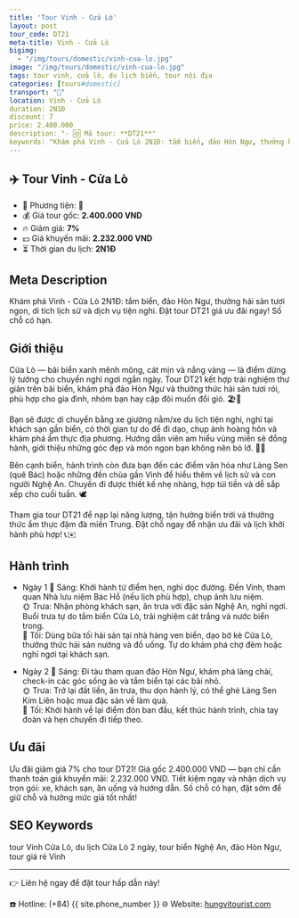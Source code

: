 ```yaml
---
title: 'Tour Vinh - Cửa Lò'
layout: post
tour_code: DT21
meta-title: Vinh - Cửa Lò
bigimg:
  - "/img/tours/domestic/vinh-cua-lo.jpg"
image: "/img/tours/domestic/vinh-cua-lo.jpg"
tags: tour vinh, cửa lò, du lịch biển, tour nội địa
categories: [tours#domestic]
transport: "🚌"
location: Vinh - Cửa Lò
duration: 2N1Đ
discount: 7
price: 2.400.000
description: "- 🆔 Mã tour: **DT21**"
keywords: "Khám phá Vinh - Cửa Lò 2N1Đ: tắm biển, đảo Hòn Ngư, thưởng hải sản tươi ngon, di tích lịch sử và dịch vụ tiện nghi. Đặt tour DT21 giá ưu đãi ngay! Số chỗ có hạn."
---
```


## ✈️ Tour Vinh - Cửa Lò



- 🚗 Phương tiện: **🚌**
- 💰 Giá tour gốc: **2.400.000 VND**
- 🔥 Giảm giá: **7%**
- 💵 Giá khuyến mãi: **2.232.000 VND**
- ⏳ Thời gian du lịch: **2N1Đ**

## Meta Description
Khám phá Vinh - Cửa Lò 2N1Đ: tắm biển, đảo Hòn Ngư, thưởng hải sản tươi ngon, di tích lịch sử và dịch vụ tiện nghi. Đặt tour DT21 giá ưu đãi ngay! Số chỗ có hạn.

## Giới thiệu
Cửa Lò — bãi biển xanh mênh mông, cát mịn và nắng vàng — là điểm dừng lý tưởng cho chuyến nghỉ ngơi ngắn ngày. Tour DT21 kết hợp trải nghiệm thư giãn trên bãi biển, khám phá đảo Hòn Ngư và thưởng thức hải sản tươi rói, phù hợp cho gia đình, nhóm bạn hay cặp đôi muốn đổi gió. 🏖️🌊

Bạn sẽ được di chuyển bằng xe giường nằm/xe du lịch tiện nghi, nghỉ tại khách sạn gần biển, có thời gian tự do để đi dạo, chụp ảnh hoàng hôn và khám phá ẩm thực địa phương. Hướng dẫn viên am hiểu vùng miền sẽ đồng hành, giới thiệu những góc đẹp và món ngon bạn không nên bỏ lỡ. 🍤📸

Bên cạnh biển, hành trình còn đưa bạn đến các điểm văn hóa như Làng Sen (quê Bác) hoặc những đền chùa gần Vinh để hiểu thêm về lịch sử và con người Nghệ An. Chuyến đi được thiết kế nhẹ nhàng, hợp túi tiền và dễ sắp xếp cho cuối tuần. 🕊️

Tham gia tour DT21 để nạp lại năng lượng, tận hưởng biển trời và thưởng thức ẩm thực đậm đà miền Trung. Đặt chỗ ngay để nhận ưu đãi và lịch khởi hành phù hợp! 📞✉️

## Hành trình
- Ngày 1
  🌅 Sáng: Khởi hành từ điểm hẹn, nghỉ dọc đường. Đến Vinh, tham quan Nhà lưu niệm Bác Hồ (nếu lịch phù hợp), chụp ảnh lưu niệm.  
  🌞 Trưa: Nhận phòng khách sạn, ăn trưa với đặc sản Nghệ An, nghỉ ngơi. Buổi trưa tự do tắm biển Cửa Lò, trải nghiệm cát trắng và nước biển trong.  
  🌙 Tối: Dùng bữa tối hải sản tại nhà hàng ven biển, dạo bờ kè Cửa Lò, thưởng thức hải sản nướng và đồ uống. Tự do khám phá chợ đêm hoặc nghỉ ngơi tại khách sạn.

- Ngày 2
  🌅 Sáng: Đi tàu tham quan đảo Hòn Ngư, khám phá làng chài, check-in các góc sống ảo và tắm biển tại các bãi nhỏ.  
  🌞 Trưa: Trở lại đất liền, ăn trưa, thu dọn hành lý, có thể ghé Làng Sen Kim Liên hoặc mua đặc sản về làm quà.  
  🌙 Tối: Khởi hành về lại điểm đón ban đầu, kết thúc hành trình, chia tay đoàn và hẹn chuyến đi tiếp theo.

## Ưu đãi
Ưu đãi giảm giá 7% cho tour DT21! Giá gốc 2.400.000 VND — bạn chỉ cần thanh toán giá khuyến mãi: 2.232.000 VND. Tiết kiệm ngay và nhận dịch vụ trọn gói: xe, khách sạn, ăn uống và hướng dẫn. Số chỗ có hạn, đặt sớm để giữ chỗ và hưởng mức giá tốt nhất!

## SEO Keywords
tour Vinh Cửa Lò, du lịch Cửa Lò 2 ngày, tour biển Nghệ An, đảo Hòn Ngư, tour giá rẻ Vinh

---

👉 Liên hệ ngay để đặt tour hấp dẫn này!

☎️ Hotline: (+84) {{ site.phone_number }}
🌐 Website: [hungvitourist.com](https://hungvitourist.com)

